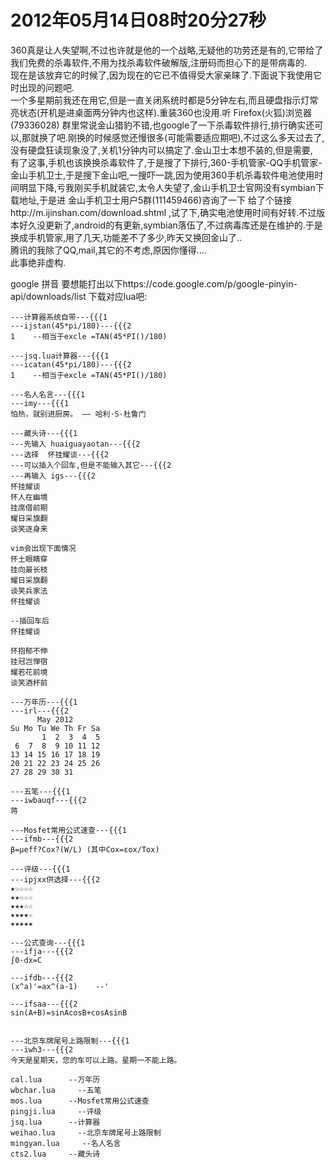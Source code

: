 # 2012年05月14日08时20分27秒  

  360真是让人失望啊,不过也许就是他的一个战略,无疑他的功劳还是有的,它带给了我们免费的杀毒软件,不用为找杀毒软件破解版,注册码而担心下的是带病毒的.
<br>
    现在是该放弃它的时候了,因为现在的它已不值得受大家亲睐了.下面说下我使用它时出现的问题吧.
<br>
    一个多星期前我还在用它,但是一直关闭系统时都是5分钟左右,而且硬盘指示灯常亮状态(开机是进桌面两分钟内也这样).重装360也没用.听 Firefox(火狐)浏览器 (79336028) 群里常说金山猎豹不错,也google了一下杀毒软件排行,排行确实还可以,那就换了吧.刚换的时候感觉还慢很多(可能需要适应期吧),不过这么多天过去了,没有硬盘狂读现象没了,关机1分钟内可以搞定了.金山卫士本想不装的,但是需要,
<br>
     有了这事,手机也该换换杀毒软件了,于是搜了下排行,360-手机管家-QQ手机管家-金山手机卫士,于是搜下金山吧,一搜吓一跳,因为使用360手机杀毒软件电池使用时间明显下降,亏我刚买手机就装它,太令人失望了,金山手机卫士官网没有symbian下载地址,于是进 金山手机卫士用户5群(111459466)咨询了一下 给了个链接http://m.ijinshan.com/download.shtml ,试了下,确实电池使用时间有好转.不过版本好久没更新了,android的有更新,symbian落伍了,不过病毒库还是在维护的.于是换成手机管家,用了几天,功能差不了多少,昨天又换回金山了..
<br>
    腾讯的我除了QQ,mail,其它的不考虑,原因你懂得....
<br>
    此事绝非虚构.

google 拼音 要想能打出以下https://code.google.com/p/google-pinyin-api/downloads/list 下载对应lua吧:

```
---计算器系统自带---{{{1
---ijstan(45*pi/180)---{{{2
1    --相当于excle =TAN(45*PI()/180)

---jsq.lua计算器---{{{1
---icatan(45*pi/180)---{{{2
1    --相当于excle =TAN(45*PI()/180)

---名人名言---{{{1
---imy---{{{1
怕热，就别进厨房。 —— 哈利·S·杜鲁门

---藏头诗---{{{1
---先输入 huaiguayaotan---{{{2
---选择  怀挂耀谈---{{{2
---可以插入个回车,但是不能输入其它---{{{2
---再输入 igs---{{{2
怀挂耀谈
怀人在幽境
挂席借前期
耀日采旗翻
谈笑逐身来

vim会出现下面情况
怀土眼睛穿
挂向最长枝
耀日采旗翻
谈笑兵家法
怀挂耀谈

--插回车后
怀挂耀谈

怀抱郁不伸
挂冠岂惮宿
耀若花前境
谈笑酒杯前

---万年历---{{{1
---irl---{{{2
      May 2012
Su Mo Tu We Th Fr Sa
       1  2  3  4  5
 6  7  8  9 10 11 12
13 14 15 16 17 18 19
20 21 22 23 24 25 26
27 28 29 30 31 

---五笔---{{{1
---iwbauqf---{{{2
蒋

---Mosfet常用公式速查---{{{1
---ifmb---{{{2
β=μeff?Cox?(W/L) (其中Cox=εox/Tox)

---评级---{{{1
---ipjxx供选择---{{{2
★☆☆☆☆ 
★★☆☆☆ 
★★★☆☆ 
★★★★☆ 
★★★★★ 

---公式查询---{{{1
---ifja---{{{2
∫0·dx=C

---ifdb---{{{2
(x^a)'=ax^(a-1)    --'

---ifsaa---{{{2
sin(A+B)=sinAcosB+cosAsinB


---北京车牌尾号上路限制---{{{1
---iwh3---{{{2
今天是星期天，您的车可以上路。星期一不能上路。
```





```
cal.lua      --万年历
wbchar.lua     --五笔
mos.lua      --Mosfet常用公式速查
pingji.lua     --评级
jsq.lua      --计算器
weihao.lua     --北京车牌尾号上路限制
mingyan.lua     --名人名言
cts2.lua     --藏头诗
```

